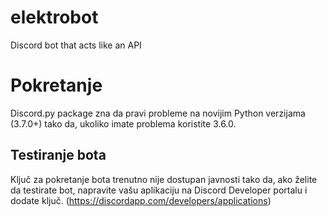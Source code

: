 # elektrobot
Discord bot that acts like an API 

# Pokretanje
Discord.py package zna da pravi probleme na novijim Python verzijama (3.7.0+) tako da, ukoliko imate problema koristite 3.6.0.

## Testiranje bota
Ključ za pokretanje bota trenutno nije dostupan javnosti tako da, ako želite da testirate bot, napravite vašu aplikaciju na Discord Developer portalu i dodate ključ.
(https://discordapp.com/developers/applications)
